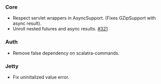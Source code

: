 ### Core
* Respect servlet wrappers in AsyncSupport. (Fixes GZipSupport with async
  result).
* Unroll nested futures and async results. [#321](https://github.com/scalatra/scalatra/issues/321)

### Auth
* Remove false dependency on scalatra-commands.

### Jetty
* Fix uninitalized value error.

